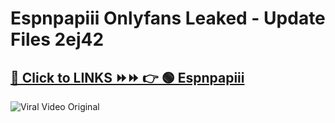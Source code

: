 
 # Espnpapiii Onlyfans Leaked - Update Files 2ej42

## <h2><a href="https://clipsfans.com/Espnpapiii&ref=git">🔗 Click to LINKS ⏩⏩ 👉 🟢 Espnpapiii </a></h2>

<a href="https://clipsfans.com/Espnpapiii&ref=git" rel="nofollow" data-target="animated-image.originalLink"><img src="https://i.ibb.co.com/xMMVF88/686577567.gif" alt="Viral Video Original" style="max-width: 100%; display: inline-block;" data-target="animated-image.originalImage"></a>

